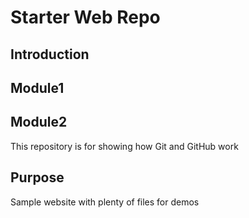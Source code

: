 # Starter Web Repo
## Introduction
## Module1
## Module2

This repository is for showing how Git and GitHub work

## Purpose

Sample website with plenty of files for demos